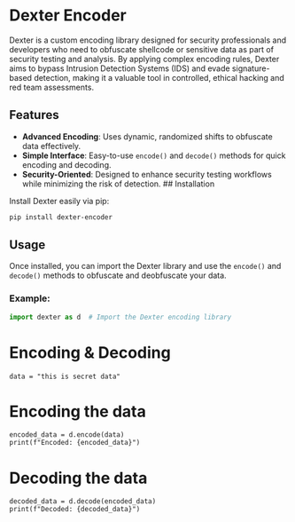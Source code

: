 # Dexter Encoder

Dexter is a custom encoding library designed for security professionals and developers who need to obfuscate shellcode or sensitive data as part of security testing and analysis. By applying complex encoding rules, Dexter aims to bypass Intrusion Detection Systems (IDS) and evade signature-based detection, making it a valuable tool in controlled, ethical hacking and red team assessments.  
## Features
- **Advanced Encoding**: Uses dynamic, randomized shifts to obfuscate data effectively.
- **Simple Interface**: Easy-to-use `encode()` and `decode()` methods for quick encoding and decoding.
- **Security-Oriented**: Designed to enhance security testing workflows while minimizing the risk of detection.
                                                        ## Installation

Install Dexter easily via pip:                          
```bash
pip install dexter-encoder
```
## Usage

Once installed, you can import the Dexter library and use the `encode()` and `decode()` methods to obfuscate and deobfuscate your data.

### Example:

```python
import dexter as d  # Import the Dexter encoding library
```

# Encoding & Decoding
```
data = "this is secret data"
```

# Encoding the data
```
encoded_data = d.encode(data)
print(f"Encoded: {encoded_data}")
```

# Decoding the data
```
decoded_data = d.decode(encoded_data)
print(f"Decoded: {decoded_data}")

```
